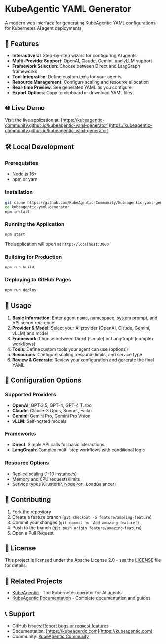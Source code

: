 # KubeAgentic YAML Generator

A modern web interface for generating KubeAgentic YAML configurations for Kubernetes AI agent deployments.

## 🚀 Features

- **Interactive UI**: Step-by-step wizard for configuring AI agents
- **Multi-Provider Support**: OpenAI, Claude, Gemini, and vLLM support
- **Framework Selection**: Choose between Direct and LangGraph frameworks
- **Tool Integration**: Define custom tools for your agents
- **Resource Management**: Configure scaling and resource allocation
- **Real-time Preview**: See generated YAML as you configure
- **Export Options**: Copy to clipboard or download YAML files

## 🌐 Live Demo

Visit the live application at: [https://kubeagentic-community.github.io/kubeagentic-yaml-generator](https://kubeagentic-community.github.io/kubeagentic-yaml-generator)

## 🛠️ Local Development

### Prerequisites

- Node.js 16+ 
- npm or yarn

### Installation

```bash
git clone https://github.com/KubeAgentic-Community/kubeagentic-yaml-generator.git
cd kubeagentic-yaml-generator
npm install
```

### Running the Application

```bash
npm start
```

The application will open at `http://localhost:3000`

### Building for Production

```bash
npm run build
```

### Deploying to GitHub Pages

```bash
npm run deploy
```

## 📖 Usage

1. **Basic Information**: Enter agent name, namespace, system prompt, and API secret reference
2. **Provider & Model**: Select your AI provider (OpenAI, Claude, Gemini, vLLM) and model
3. **Framework**: Choose between Direct (simple) or LangGraph (complex workflows)
4. **Tools**: Define custom tools your agent can use (optional)
5. **Resources**: Configure scaling, resource limits, and service type
6. **Review & Generate**: Review your configuration and generate the final YAML

## 🔧 Configuration Options

### Supported Providers
- **OpenAI**: GPT-3.5, GPT-4, GPT-4 Turbo
- **Claude**: Claude-3 Opus, Sonnet, Haiku
- **Gemini**: Gemini Pro, Gemini Pro Vision
- **vLLM**: Self-hosted models

### Frameworks
- **Direct**: Simple API calls for basic interactions
- **LangGraph**: Complex multi-step workflows with conditional logic

### Resource Options
- Replica scaling (1-10 instances)
- Memory and CPU requests/limits
- Service types (ClusterIP, NodePort, LoadBalancer)

## 🤝 Contributing

1. Fork the repository
2. Create a feature branch (`git checkout -b feature/amazing-feature`)
3. Commit your changes (`git commit -m 'Add amazing feature'`)
4. Push to the branch (`git push origin feature/amazing-feature`)
5. Open a Pull Request

## 📄 License

This project is licensed under the Apache License 2.0 - see the [LICENSE](LICENSE) file for details.

## 🔗 Related Projects

- [KubeAgentic](https://github.com/KubeAgentic-Community/KubeAgentic) - The Kubernetes operator for AI agents
- [KubeAgentic Documentation](https://kubeagentic.com) - Complete documentation and guides

## 📞 Support

- GitHub Issues: [Report bugs or request features](https://github.com/KubeAgentic-Community/kubeagentic-yaml-generator/issues)
- Documentation: [https://kubeagentic.com](https://kubeagentic.com)
- Community: [KubeAgentic Community](https://github.com/KubeAgentic-Community)
